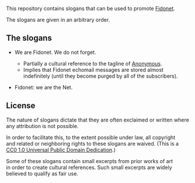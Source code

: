 This repository contains slogans that can be used to promote [Fidonet](https://en.wikipedia.org/wiki/FidoNet).

The slogans are given in an arbitrary order.

## The slogans

* We are Fidonet. We do not forget.
   * Partially a cultural reference to the tagline of [Anonymous](http://en.wikipedia.org/wiki/Anonymous_%28group%29).
   * Implies that Fidonet echomail messages are stored almost indefinitely (until they become purged by all of the subscribers).

* Fidonet: we are the Net.

## License

The nature of slogans dictate that they are often exclaimed or written where any attribution is not possible.

In order to facilitate this, to the extent possible under law, all copyright and related or neighboring rights to these slogans are waived. (This is a [CC0 1.0 Universal Public Domain Dedication](http://creativecommons.org/publicdomain/zero/1.0/).)

Some of these slogans contain small excerpts from prior works of art in order to create cultural references. Such small excerpts are widely believed to qualify as fair use.
